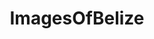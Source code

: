 ---
title: ImagesOfBelize
crosslinks:
- pics
- EarthPorn
- podemos
- travel
- funkopop
- aww
- mildlyinteresting
- Belize
- food
- u_2BrkOnThru
- funny
- Fishing
- MilitaryPorn
- whatsthisplant
- playrust
- trees
- aviation
- itookapicture
- hotsauce
- argentina
---